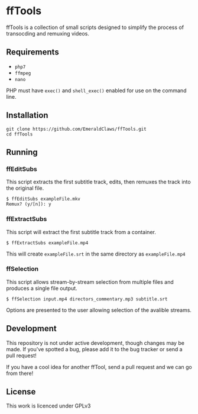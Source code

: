 # ffTools

ffTools is a collection of small scripts designed to simplify the process of transocding and remuxing videos.

## Requirements

- `php7`
- `ffmpeg`
- `nano`

PHP must have `exec()` and `shell_exec()` enabled for use on the command line.

## Installation

```
git clone https://github.com/EmeraldClaws/ffTools.git
cd ffTools
```

## Running

### ffEditSubs
This script extracts the first subtitle track, edits, then remuxes the track into the original file.
```
$ ffEditSubs exampleFile.mkv
Remux? (y/[n]): y
```

### ffExtractSubs
This script will extract the first subtitle track from a container.
```
$ ffExtractSubs exampleFile.mp4
```
This will create `exampleFile.srt` in the same directory as `exampleFile.mp4`

### ffSelection
This script allows stream-by-stream selection from multiple files and produces a single file output.
```
$ ffSelection input.mp4 directors_commentary.mp3 subtitle.srt
```


Options are presented to the user allowing selection of the avalible streams.

## Development

This repository is not under active development, though changes may be made. If you've spotted a bug, please add it to the bug tracker or send a pull request! 

If you have a cool idea for another ffTool, send a pull request and we can go from there!

## License

This work is licenced under GPLv3
